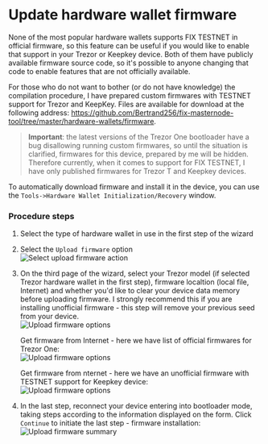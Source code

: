 
# Update hardware wallet firmware
None of the most popular hardware wallets supports FIX TESTNET in official firmware, so this feature can be useful if you would like to enable that support in your Trezor or Keepkey device. Both of them have publicly available firmware source code, so it's possible to anyone changing that code to enable features that are not officially available. 

For those who do not want to bother (or do not have knowledge) the compilation procedure, I have prepared custom firmwares with TESTNET support for Trezor and KeepKey. Files are available for download at the following address: https://github.com/Bertrand256/fix-masternode-tool/tree/master/hardware-wallets/firmware.

> **Important**: the latest versions of the Trezor One bootloader have a bug disallowing running custom firmwares, so until the situation is clarified, firmwares for this device, prepared by me will be hidden. Therefore currently, when it comes to support for FIX TESTNET, I have only published firmwares for Trezor T and Keepkey devices.

To automatically download firmware and install it in the device, you can use the `Tools->Hardware Wallet Initialization/Recovery` window.

### Procedure steps

1. Select the type of hardware wallet in use in the first step of the wizard

2. Select the `Upload firmware` option  
  ![Select upload firmware action](img/hwri/rec-upload-firmware.png)

3. On the third page of the wizard, select your Trezor model (if selected Trezor hardware wallet in the first step), firmware localtion (local file, Internet) and whether you'd like to clear your device data memory before uploading firmware. I strongly recommend this if you are installing unofficial firmware - this step will remove your previous seed from your device.  
  ![Upload firmware options](img/hwri/rec-firmware-source-1.png)  

    Get firmware from Internet - here we have list of official firmwares for Trezor One:  
    ![Upload firmware options](img/hwri/rec-firmware-source-2.png)  

    Get firmware from nternet - here we have an unofficial firmware with TESTNET support for Keepkey device:  
    ![Upload firmware options](img/hwri/rec-firmware-source-3.png)

4. In the last step, reconnect your device entering into bootloader mode, taking steps according to the information displayed on the form. Click `Continue` to initiate the last step - firmware installation:  
  ![Upload firmware summary](img/hwri/rec-firmware-summary.png)
